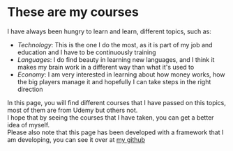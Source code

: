 # These are my courses
I have always been hungry to learn and learn, different topics, such as:  
- _Technology_: This is the one I do the most, as it is part of my job and education and I have to be continuously training
- _Languages_: I do find beauty in learning new languages, and I think it makes my brain work in a different way than what it's used to
- _Economy_: I am very interested in learning about how money works, how the big players manage it and hopefully I can take steps in the right direction

In this page, you will find different courses that I have passed on this topics, most of them are from Udemy but others not.  
I hope that by seeing the courses that I have taken, you can get a better idea of myself.  
Please also note that this page has been developed with a framework that I am developing, you can see it over at [my github](https://github.com/dlgeraghty/final-project-cs50)
